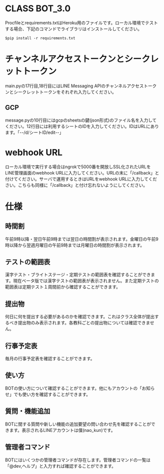 # CLASS BOT_3.0

Procfileとrequirements.txtはHeroku用のファイルです。ローカル環境でテストする場合、下記のコマンドでライブラリはインストールしてください。

    $pip install -r requirements.txt
    
# チャンネルアクセストークンとシークレットトークン

main.pyの17行目,18行目にはLINE Messaging APIのチャンネルアクセストークンとシークレットトークンをそれぞれ入力してください。

## GCP

message.pyの10行目にはgcpのsheetsの鍵(json形式)のファイル名を入力してください。12行目には利用するシートのIDを入力してください。IDはURLにあります。「--/d/シートID/edit--」

# webhook URL

ローカル環境で実行する場合はngrokで5000番を開放しSSL化されたURLをLINE管理画面のwebhook URLに入力してください。URLの末に「/callback」と付けてください。サーバで運用するときはURLをwebhook URLに入力してください。こちらも同様に「/callback」と付け忘れないようにしてください。

# 仕様

## 時間割

午前9時以降・翌日午前9時までは翌日の時間割が表示されます。金曜日の午前9時以降から翌週月曜日の午前9時までは月曜日の時間割が表示されます。

## テストの範囲表

漢字テスト・ブライトステージ・定期テストの範囲表を確認することができます。現在ベータ版では漢字テストの範囲表が表示されません。また定期テストの範囲表は定期テスト１周間前から確認することができます。

## 提出物

何日に何を提出する必要があるのかを確認できます。これはクラス全体が提出するべき提出物のみ表示されます。各教科ごとの提出物については確認できません。

## 行事予定表

毎月の行事予定表を確認することができます。

## 使い方

BOTの使い方について確認することができます。他にもアカウントの「お知らせ」でも使い方を確認することができます。

## 質問・機能追加

BOTに間する質問や新しい機能の追加要望の問い合わせ先を確認することができます。表示されるLINEアカウントは僕(nao_kun)です。

## 管理者コマンド

BOTにはいくつかの管理者コマンドが存在します。管理者コマンドの一覧は「@dev,ヘルプ」と入力すれば確認することができます。

